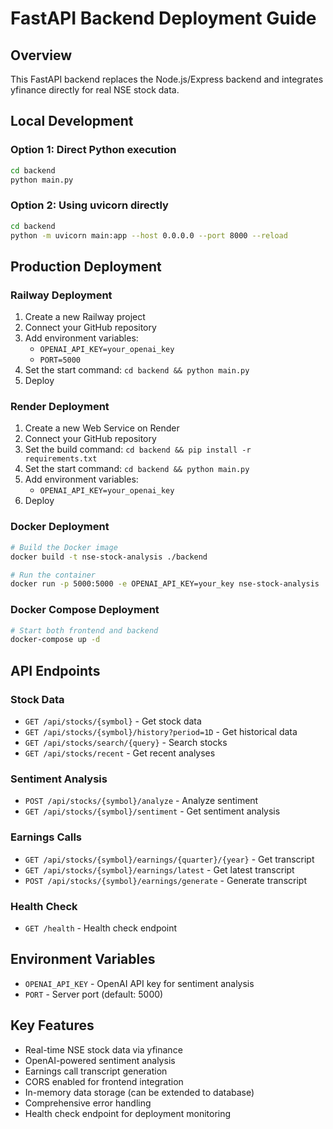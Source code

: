 # FastAPI Backend Deployment Guide

## Overview
This FastAPI backend replaces the Node.js/Express backend and integrates yfinance directly for real NSE stock data.

## Local Development

### Option 1: Direct Python execution
```bash
cd backend
python main.py
```

### Option 2: Using uvicorn directly
```bash
cd backend
python -m uvicorn main:app --host 0.0.0.0 --port 8000 --reload
```

## Production Deployment

### Railway Deployment
1. Create a new Railway project
2. Connect your GitHub repository
3. Add environment variables:
   - `OPENAI_API_KEY=your_openai_key`
   - `PORT=5000`
4. Set the start command: `cd backend && python main.py`
5. Deploy

### Render Deployment
1. Create a new Web Service on Render
2. Connect your GitHub repository
3. Set the build command: `cd backend && pip install -r requirements.txt`
4. Set the start command: `cd backend && python main.py`
5. Add environment variables:
   - `OPENAI_API_KEY=your_openai_key`
6. Deploy

### Docker Deployment
```bash
# Build the Docker image
docker build -t nse-stock-analysis ./backend

# Run the container
docker run -p 5000:5000 -e OPENAI_API_KEY=your_key nse-stock-analysis
```

### Docker Compose Deployment
```bash
# Start both frontend and backend
docker-compose up -d
```

## API Endpoints

### Stock Data
- `GET /api/stocks/{symbol}` - Get stock data
- `GET /api/stocks/{symbol}/history?period=1D` - Get historical data
- `GET /api/stocks/search/{query}` - Search stocks
- `GET /api/stocks/recent` - Get recent analyses

### Sentiment Analysis
- `POST /api/stocks/{symbol}/analyze` - Analyze sentiment
- `GET /api/stocks/{symbol}/sentiment` - Get sentiment analysis

### Earnings Calls
- `GET /api/stocks/{symbol}/earnings/{quarter}/{year}` - Get transcript
- `GET /api/stocks/{symbol}/earnings/latest` - Get latest transcript
- `POST /api/stocks/{symbol}/earnings/generate` - Generate transcript

### Health Check
- `GET /health` - Health check endpoint

## Environment Variables
- `OPENAI_API_KEY` - OpenAI API key for sentiment analysis
- `PORT` - Server port (default: 5000)

## Key Features
- Real-time NSE stock data via yfinance
- OpenAI-powered sentiment analysis
- Earnings call transcript generation
- CORS enabled for frontend integration
- In-memory data storage (can be extended to database)
- Comprehensive error handling
- Health check endpoint for deployment monitoring